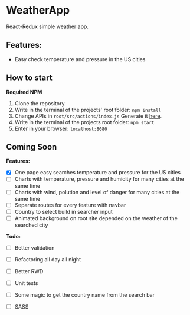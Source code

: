 # WeatherApp

React-Redux simple weather app.

## Features:
- Easy check temperature and pressure in the US cities

## How to start

**Required NPM**

1. Clone the repository.
2. Write in the terminal of the projects' root folder:
`npm install`
3. Change APIs in 
`root/src/actions/index.js`
Generate it [here](https://openweathermap.org/current).
4. Write in the terminal of the projects root folder:
`npm start`
5. Enter in your browser:
`localhost:8080`

## Coming Soon
**Features:**
- [x] One page easy searches temperature and pressure for the US cities
- [ ] Charts with temperature, pressure and humidity for many cities at the same time
- [ ] Charts with wind, polution and level of danger for many cities at the same time
- [ ] Separate routes for every feature with navbar
- [ ] Country to select build in searcher input
- [ ] Animated background on root site depended on the weather of the searched city   

**Todo:**
- [ ] Better validation
- [ ] Refactoring all day all night
- [ ] Better RWD
- [ ] Unit tests
- [ ] Some magic to get the country name from the search bar
- [ ] SASS



